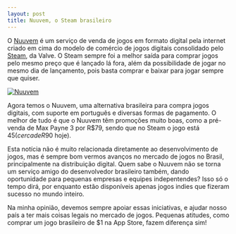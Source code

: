 ```yaml
---
layout: post
title: Nuuvem, o Steam brasileiro
---
```


O [Nuuvem](http://www.nuuvem.com.br/ "Nuuvem") é um serviço de venda de jogos em formato digital pela internet criado em cima do modelo de comércio de jogos digitais consolidado pelo [Steam](http://store.steampowered.com/ "Steam"), da Valve. O Steam sempre foi a melhor saída para comprar jogos pelo mesmo preço que é lançado lá fora, além da possibilidade de jogar no mesmo dia de lançamento, pois basta comprar e baixar para jogar sempre que quiser.

[![](http://gamedeveloper.com.br/blog/wp-content/uploads/2012/05/nuuvem.png "Nuuvem")](http://www.nuuvem.com.br/)

Agora temos o Nuuvem, uma alternativa brasileira para compra jogos digitais, com suporte em português e diversas formas de pagamento. O melhor de tudo é que o Nuuvem têm promoções muito boas, como a pré-venda de Max Payne 3 por R$79, sendo que no Steam o jogo está $45 (cerca de R$90 hoje).

Esta notícia não é muito relacionada diretamente ao desenvolvimento de jogos, mas é sempre bom vermos avanços no mercado de jogos no Brasil, principalmente na distribuição digital. Quem sabe o Nuuvem não se torna um serviço amigo do desenvolvedor brasileiro também, dando oportunidade para pequenas empresas e equipes indepentendes? Isso só o tempo dirá, por enquanto estão disponíveis apenas jogos indies que fizeram sucesso no mundo inteiro.

Na minha opinião, devemos sempre apoiar essas iniciativas, e ajudar nosso país a ter mais coisas legais no mercado de jogos. Pequenas atitudes, como comprar um jogo brasileiro de $1 na App Store, fazem diferença sim!
